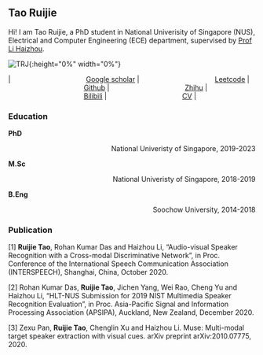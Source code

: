 
## Tao Ruijie

Hi! I am Tao Ruijie, a PhD student in National Univerisity of Singapore (NUS), Electrical and Computer Engineering (ECE) department, supervised by [Prof Li Haizhou](http://ece.nus.edu.sg/hlt/).

![TRJ](https://github.com/TaoRuijie/TaoRuijie.github.io/raw/main/TRJ.png){:height="0%" width="0%"}

|<img width=150/> [Google scholar](https://scholar.google.com/citations?user=sdXITx8AAAAJ&hl=zh-CN) |<img width=150/> [Leetcode](https://leetcode.com/1183068560/) |<img width=150/> [Github](https://github.com/TaoRuijie) |<img width=150/> [Zhihu](https://www.zhihu.com/people/tao-rui-jie-34) |<img width=150/> [Bilibili](https://space.bilibili.com/194466325) |<img width=150/> [CV](https://github.com/TaoRuijie/TaoRuijie.github.io/raw/main/CV.pdf) |

### Education

**PhD** 
<p align="right"> National Univeristy of Singapore, 2019-2023 </p>

**M.Sc** 
<p align="right"> National Univeristy of Singapore, 2018-2019 </p>

**B.Eng** 
<p align="right"> Soochow University, 2014-2018 </p>

### Publication

[1] **Ruijie Tao**, Rohan Kumar Das and Haizhou Li, “Audio-visual Speaker Recognition with a Cross-modal Discriminative Network”, in Proc. Conference of the International Speech Communication Association (INTERSPEECH), Shanghai, China, October 2020. 

[2] Rohan Kumar Das, **Ruijie Tao**, Jichen Yang, Wei Rao, Cheng Yu and Haizhou Li, “HLT-NUS Submission for 2019 NIST Multimedia Speaker Recognition Evaluation”, in Proc. Asia-Pacific Signal and Information Processing Association (APSIPA), Auckland, New Zealand, December 2020.

[3] Zexu Pan, **Ruijie Tao**, Chenglin Xu and Haizhou Li. Muse: Multi-modal target speaker extraction with visual cues. arXiv preprint arXiv:2010.07775, 2020.


<script type='text/javascript' id='clustrmaps' src='//cdn.clustrmaps.com/map_v2.js?cl=ffffff&w=300&t=n&d=oNdtIyuM65hXBJmXAhJEkvduMApsPb0oz3hfoJJQAF0&co=2d78ad&ct=ffffff&cmo=3acc3a&cmn=ff5353'></script>
